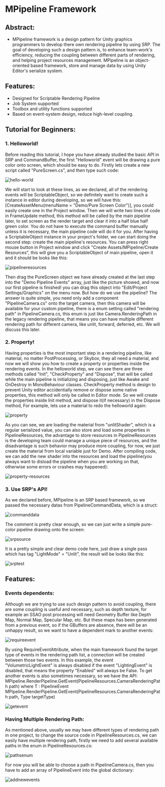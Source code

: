 # MPipeline Framework
## Abstract:
* MPipeline framework is a design pattern for Unity graphics programmers to develop there own rendering pipeline by using SRP. The goal of developing such a design pattern is, to enhance team-work's efficiency, reducing the coupling between different parts of rendering, and helping project resources management. MPipeline is an object-oriented based framework, store and manage data by using Unity Editor's serialize system.
## Features:
* Designed for Scriptable Rendering Pipeline
* Job System supported
* Toolbox and utility functions supported
* Based on event-system design, reduce high-level coupling.
## Tutorial for Beginners:

### 1. Helloworld!

Before reading this tutorial, I hope you have already studied the basic API in SRP and CommandBuffer, the first "Helloworld" event will be drawing a pure color onto screen, which should be easy to do. Firstly lets create a new script called "PureScreen.cs", and then type such code:

![hello-world](demo/helloworld.png)

We will start to look at these lines, as we declared, all of the rendering events will be ScriptableObject, so we definitely want to create such a instance in editor during developing, so we will have this:    [CreateAssetMenu(menuName = "Demo/Pure Screen Color")], you could easily create one in the Project window. Then we will write two lines of code in FrameUpdate method, this method will be called by the main pipeline later, to set screen as the render target and clear it into a half blue half green color. You do not have to execute the command buffer manually unless it is necessary, the main pipeline code will do it for you.
After having a ScriptableObject instance in your project's folder, we can start doing the second step: create the main pipeline's resources. You can press right mouse button in Project window and click "Create Assets/MPipeline/Create Resources", this will give you a  ScriptableObject of main pipeline, open it and it should be looks like this:

![pipelineresources](demo/res.png)

Then drag the PureScreen object we have already created at the last step into the "Demo Pipeline Events" array, just like the picture showed, and now our first pipeline is finished! you can drag this object into "Edit/Project Settings/Graphics" on the menu now. But how do we use the pipeline? The answer is quite simple, you need only add a component "PipelineCamera.cs" onto the target camera, then this camera will be available for your custom pipeline, there is a enum setting called "rendering path" in PipelineCamera.cs, this enum is just like Camera.RenderingPath in the legacy rendering pipeline, that means you can have multiple different rendering path for different camera, like unlit, forward, deferred, etc. We will discuss this later.

### 2. Property!

Having properties is the most important step in a rendering pipeline, like material, no matter PostProcessing, or Skybox, they all need a material, and now we will show you how to create a property or properties inside the rendering events. In the helloworld step, we can see there are three methods called "Init", "CheckProperty" and "Dispose", that will be called while the main pipeline is initializing and disposing, just like Awake and OnDestroy in MonoBehaviour classes. CheckProperty method is design to prevent Unity editor accidentially remove or dispose some native properties, this method will only be called in Editor mode. So we will create the properties inside Init method, and dispose it(if necessary) in the Dispose method, For example, lets use a material to redo the helloworld again:

![property](demo/prop.png)

As you can see, we are loading the material from "unlitShader", which is a regular serialized value, you can also store and load some properties in PipelineResources, the advantage to store resources in PipelineResources is the developing team could manage a unique piece of resources, and the disadvantage is such behavior may produce more coupling, for now, we just create the material from local variable just for Demo. After compiling code, we can add the new shader into the resources and load the pipeline(you always want to disload the pipeline when you are working on that, otherwise some errors or crashes may happened):

![property-resources](demo/propRes.png)

### 3. Use SRP's API!

As we declared before, MPipeline is an SRP based framework, so we passed the necessary datas from PipelineCommandData, which is a struct:

![commanddata](demo/commanddata.png)

The comment is pretty clear enough, so we can just write a simple pure-color pipeline drawing onto the screen:

![srpsource](demo/srpsource.png)

It is a pretty simple and clear demo code here, just draw a single pass which has tag "LightMode" = "Unlit", the result will be looks like this:

![srptest](demo/srptest.png)

## Features:

### Events dependents:

Although we are trying to use such design pattern to avoid coupling, there are some coupling is useful and necessary, such as depth texture, for example an SSAO post processing will need Geometry Buffer like Depth Map, Normal Map, Specular Map, etc. But these maps has been generated from a previous event, so if the GBuffers are absence, there will be an unhappy result, so we want to have a dependent mark to another events:

![requireevent](demo/requireevent.png)

By using RequireEventAttribute, when the main framework found the target type of events in the rendering path list, a connection will be created between those two events. In this example, the event "VolumetricLightEvent" is always disabled if the event "LightingEvent" is disabled, that means the property "Enabled" will always be False.
To get another events is also sometimes necessary, so we have the API: 
    MPipeline.RenderPipeline.GetEvent<T>(PipelineResources.CameraRenderingPath path) where T : PipelineEvent
    MPipeline.RenderPipeline.GetEvent(PipelineResources.CameraRenderingPath path, Type targetType)

![getevent](demo/getevent.png)

### Having Multiple Rendering Path:

As mentioned above, usually we may have different types of rendering path in one project, to change the source code in PipelineResources.cs, we can easily have multiple rendering path, firstly we need to add several available paths in the enum in PipelineResources.cs:

![pathsenum](demo/pathsenum.png)

For now you will be able to choose a path in PipelineCamera.cs, then you have to add an array of PipelineEvent into the global dictionary:

![addnewevents](demo/addnewevents.png)
